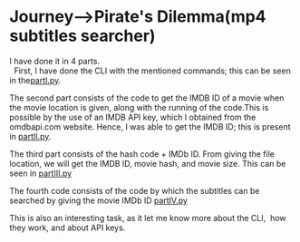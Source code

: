 # Journey-->Pirate's Dilemma(mp4 subtitles searcher)

I have done it in 4 parts. <br> 
First, I have done the CLI with the mentioned commands; this can be seen in the[partI.py](https://github.com/neeraj-madhavarapu/amfoss-tasks/blob/main/task-07/partI.py). 

The second part consists of the code to get the IMDB ID of a movie when the movie location is given, along with the running of the code.This is possible by the use of an IMDB API key, which I obtained from the omdbapi.com website. Hence, I was able to get the IMDB ID; this is present in [partII.py](https://github.com/neeraj-madhavarapu/amfoss-tasks/blob/main/task-07/partII.py).

The third part consists of the hash code + IMDb ID. From giving the file location, we will get the IMDB ID, movie hash, and movie size. This can be seen in [partIII.py](https://github.com/neeraj-madhavarapu/amfoss-tasks/blob/main/task-07/partIII.py) 

The fourth code consists of the code by which the subtitles can be searched by giving the movie IMDb ID [partIV.py](https://github.com/neeraj-madhavarapu/amfoss-tasks/blob/main/task-07/partIV.py)

This is also an interesting task, as it let me know more about the CLI,  how they work, and about API keys.
